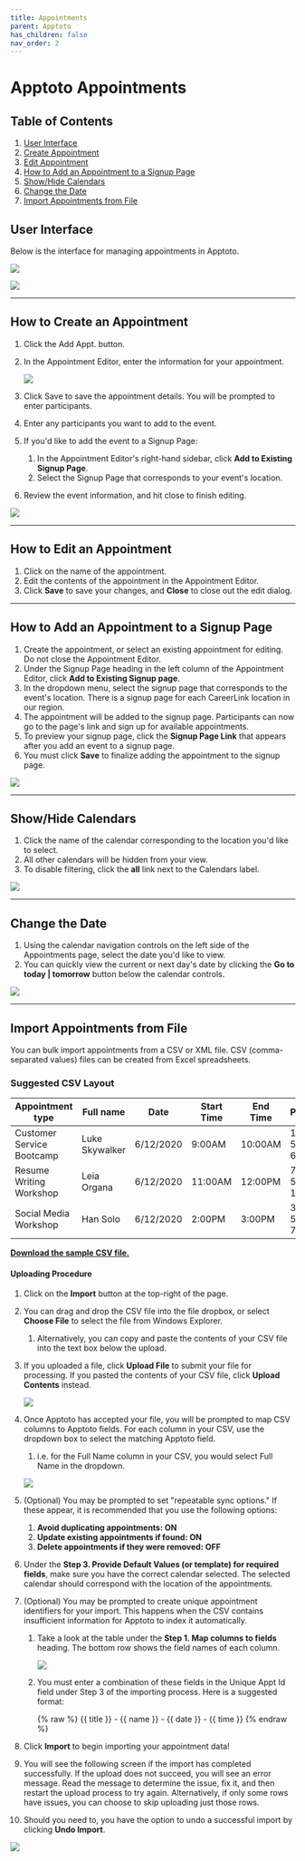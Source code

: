 ```yaml
---
title: Appointments
parent: Apptoto
has_children: false
nav_order: 2
---
```


# Apptoto Appointments

## Table of Contents
1. <a href="#user-interface">User Interface</a>
1. <a href="#how-to-create-an-appointment">Create Appointment</a>
1. <a href="#how-to-edit-an-appointment">Edit Appointment</a>
1. <a href="#how-to-add-an-appointment-to-a-signup-page">How to Add an Appointment to a Signup Page</a>
1. <a href="#showhide-calendars">Show/Hide Calendars</a>
1. <a href="#change-the-date">Change the Date</a>
1. <a href="#import-appointments-from-file">Import Appointments from File</a>

<!-- USER INTERFACE -->
## User Interface

Below is the interface for managing appointments in Apptoto.

<a class="image" href="/assets/apptoto/appointmentsInterface.png"><img src="/assets/apptoto/appointmentsInterface.png" /></a>

<a class="image" href="/assets/apptoto/moreControls.png"><img src="/assets/apptoto/moreControls.png" /></a>

<hr class="divider" />

<!-- MAKE AN APPOINTMENT -->
## How to Create an Appointment

1. Click the Add Appt. button.
1. In the Appointment Editor, enter the information for your appointment.

     <a class="image" href="/assets/apptoto/appointmentEditor.png"><img src="/assets/apptoto/appointmentEditor.png" /></a>

1. Click Save to save the appointment details. You will be prompted to enter participants.
1. Enter any participants you want to add to the event.
1. If you'd like to add the event to a Signup Page:
     1. In the Appointment Editor's right-hand sidebar, click **Add to Existing Signup Page**.
     1. Select the Signup Page that corresponds to your event's location.
1. Review the event information, and hit close to finish editing.

<a class="image" href="/assets/apptoto/appointmentEditor2.png"><img src="/assets/apptoto/appointmentEditor2.png" /></a>

<hr class="divider" />

<!-- EDIT AN APPOINTMENT -->
## How to Edit an Appointment

1. Click on the name of the appointment.
1. Edit the contents of the appointment in the Appointment Editor.
1. Click **Save** to save your changes, and **Close** to close out the edit dialog.

<hr class="divider" />

<!-- ADD AN EVENT TO A Signup PAGE -->
## How to Add an Appointment to a Signup Page
1. Create the appointment, or select an existing appointment for editing. Do not close the Appointment Editor.
2. Under the Signup Page heading in the left column of the Appointment Editor, click **Add to Existing Signup page**.
3. In the dropdown menu, select the signup page that corresponds to the event's location. There is a signup page for each CareerLink location in our region.
4. The appointment will be added to the signup page. Participants can now go to the page's link and sign up for available appointments.
5. To preview your signup page, click the **Signup Page Link** that appears after you add an event to a signup page.
6. You must click **Save** to finalize adding the appointment to the signup page.

<a class="image" href="/assets/apptoto/signUpPage.gif"><img src="/assets/apptoto/signUpPage.gif" /></a>

<hr class="divider" />

<!-- SHOW/HIDE CALENDARS -->
## Show/Hide Calendars

1. Click the name of the calendar corresponding to the location you'd like to select.
1. All other calendars will be hidden from your view.
1. To disable filtering, click the **all** link next to the Calendars label.

<a class="image" href="/assets/apptoto/changeCalendarView.png"><img src="/assets/apptoto/changeCalendarView.png" /></a>

<hr class="divider" />

<!-- CHANGE THE DATE -->
## Change the Date

1. Using the calendar navigation controls on the left side of the Appointments page, select the date you'd like to view.
1. You can quickly view the current or next day's date by clicking the **Go to today &#124; tomorrow** button below the calendar controls.

<a class="image" href="/assets/apptoto/calendarControls.png"><img src="/assets/apptoto/calendarControls.png" /></a>

<hr class="divider" />

<!-- IMPORT APPOINTMENTS -->
## Import Appointments from File

You can bulk import appointments from a CSV or XML file. CSV (comma-separated values) files can be created from Excel spreadsheets.

### Suggested CSV Layout

<table class="tg">
<thead>
  <tr>
    <th class="tg-0lax">Appointment type</th>
    <th class="tg-0lax">Full name</th>
    <th class="tg-0lax">Date</th>
    <th class="tg-0lax">Start Time</th>
    <th class="tg-0lax">End Time</th>
    <th class="tg-0lax">Phone</th>
    <th class="tg-0lax">Email</th>
  </tr>
</thead>
<tbody>
  <tr>
    <td class="tg-0lax">Customer Service Bootcamp</td>
    <td class="tg-0lax">Luke Skywalker</td>
    <td class="tg-0lax">6/12/2020</td>
    <td class="tg-0lax">9:00AM</td>
    <td class="tg-0lax">10:00AM</td>
    <td class="tg-0lax">123-555-6789</td>
    <td class="tg-0lax">lskywalker@email.com</td>
  </tr>
  <tr>
    <td class="tg-0lax">Resume Writing Workshop</td>
    <td class="tg-0lax">Leia Organa</td>
    <td class="tg-0lax">6/12/2020</td>
    <td class="tg-0lax">11:00AM</td>
    <td class="tg-0lax">12:00PM</td>
    <td class="tg-0lax">717-555-1234</td>
    <td class="tg-0lax">lorgana@email.com</td>
  </tr>
  <tr>
    <td class="tg-0lax">Social Media Workshop</td>
    <td class="tg-0lax">Han Solo</td>
    <td class="tg-0lax">6/12/2020</td>
    <td class="tg-0lax">2:00PM</td>
    <td class="tg-0lax">3:00PM</td>
    <td class="tg-0lax">333-555-7777</td>
    <td class="tg-0lax">hsolo@email.com</td>
  </tr>
</tbody>
</table>

<a href="/assets/apptoto/sampleCSV.csv">**Download the sample CSV file.**</a>

#### Uploading Procedure
1. Click on the **Import** button at the top-right of the page.
1. You can drag and drop the CSV file into the file dropbox, or select **Choose File** to select the file from Windows Explorer.
     1. Alternatively, you can copy and paste the contents of your CSV file into the text box below the upload.
1. If you uploaded a file, click **Upload File** to submit your file for processing. If you pasted the contents of your CSV file, click **Upload Contents** instead.

     <a class="image" href="/assets/apptoto/csvUpload.jpg"><img src="/assets/apptoto/csvUpload.jpg" /></a>

1. Once Apptoto has accepted your file, you will be prompted to map CSV columns to Apptoto fields. For each column in your CSV, use the dropdown box to select the matching Apptoto field.
     1. i.e. for the Full Name column in your CSV, you would select Full Name in the dropdown.

     <a class="image" href="/assets/apptoto/importCSV.jpg"><img src="/assets/apptoto/importCSV.jpg" /></a>

1. (Optional) You may be prompted to set "repeatable sync options." If these appear, it is recommended that you use the following options:
     1. **Avoid duplicating appointments: ON**
     1. **Update existing appointments if found: ON**
     1. **Delete appointments if they were removed: OFF**

1. Under the **Step 3. Provide Default Values (or template) for required fields**, make sure you have the correct calendar selected. The selected calendar should correspond with the location of the appointments.
1. (Optional) You may be prompted to create unique appointment identifiers for your import. This happens when the CSV contains insufficient information for Apptoto to index it automatically.
     1. Take a look at the table under the **Step 1. Map columns to fields** heading. The bottom row shows the field names of each column.

          <a class="image" href="/assets/apptoto/tableFieldNames.png"><img src="/assets/apptoto/tableFieldNames.png" /></a>

     1. You must enter a combination of these fields in the Unique Appt Id field under Step 3 of the importing process. Here is a suggested format:

          {% raw %}
          {{ title }} - {{ name }} - {{ date }} - {{ time }}
          {% endraw %}

1. Click **Import** to begin importing your appointment data!
1. You will see the following screen if the import has completed successfully. If the upload does not succeed, you will see an error message. Read the message to determine the issue, fix it, and then restart the upload process to try again. Alternatively, if only some rows have issues, you can choose to skip uploading just those rows.
1. Should you need to, you have the option to undo a successful import by clicking **Undo Import**.

<a class="image" href="/assets/apptoto/importComplete.png"><img src="/assets/apptoto/importComplete.png" /></a>
